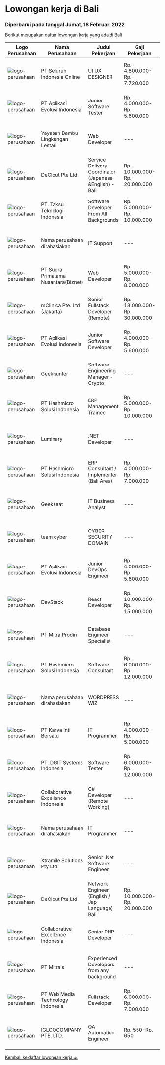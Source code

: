 
  # Lowongan kerja di Bali

  ### Diperbarui pada tanggal Jumat, 18 Februari 2022

  Berikut merupakan daftar lowongan kerja yang ada di Bali

  |Logo Perusahaan | Nama Perusahaan | Judul Pekerjaan | Gaji Pekerjaan | Lokasi | Deskripsi | Tanggal diunggah | Pranala |
  | -------------- | --------------- | --------------- | --------- | --------- | -------------- | ------- | ----------- |
  |![logo-perusahaan](https://image-service-cdn.seek.com.au/c768f0670f8f8212da7de609b6af9d0b2e5134cc/ee4dce1061f3f616224767ad58cb2fc751b8d2dc)|PT Seluruh Indonesia Online|UI UX DESIGNER|Rp. 4.800.000-Rp. 7.720.000|Aceh|# Memiliki pengalaman di atas# Penempatan di kota Medan# Interview di lakukan secara Online dan Offline# Harus melewati tahapan seleksi sesuai sop...|Kamis, 17 Februari 2022|https://www.jobstreet.co.id/id/job/ui-ux-designer-3782793?token=0~73ca60cb-87e4-4e59-858d-17ed5201e188&sectionRank=1&jobId=jobstreet-id-job-3782793|
|![logo-perusahaan](https://image-service-cdn.seek.com.au/8a1bc4b6d87493a86f3053a990557345773404ef/ee4dce1061f3f616224767ad58cb2fc751b8d2dc)|PT Aplikasi Evolusi Indonesia|Junior Software Tester|Rp. 4.000.000-Rp. 5.600.000|Yogyakarta|What you will be doing (Roles and Responsibilities) Write test cases/documentations based on the requirement Perform test execution (manual) Track and...|Rabu, 16 Februari 2022|https://www.jobstreet.co.id/id/job/junior-software-tester-3792484?token=0~73ca60cb-87e4-4e59-858d-17ed5201e188&sectionRank=2&jobId=jobstreet-id-job-3792484|
|![logo-perusahaan](https://image-service-cdn.seek.com.au/96d94712331f436e09dfdc1445148154cd97356d/ee4dce1061f3f616224767ad58cb2fc751b8d2dc)|Yayasan Bambu Lingkungan Lestari|Web Developer|---|Bali|The main goal of Web developers is to build and provide the best experience for visitors to a site. Set the page layout, style of the content on the...|Kamis, 17 Februari 2022|https://www.jobstreet.co.id/id/job/web-developer-3777209?token=0~73ca60cb-87e4-4e59-858d-17ed5201e188&sectionRank=3&jobId=jobstreet-id-job-3777209|
|![logo-perusahaan](https://image-service-cdn.seek.com.au/630a7033d994844346a754ca43355af5cf219c92/ee4dce1061f3f616224767ad58cb2fc751b8d2dc)|DeClout Pte Ltd|Service Delivery Coordinator (Japanese &English) - Bali|Rp. 10.000.000-Rp. 20.000.000|Bali|Coordinate the delivery date with partner ISP in each country to install the Internet, install SD-WAN equipment and testing after the installation...|Rabu, 16 Februari 2022|https://www.jobstreet.co.id/id/job/service-delivery-coordinator-japanese-english-bali-9290441/origin/sg?token=0~73ca60cb-87e4-4e59-858d-17ed5201e188&sectionRank=4&jobId=jobstreet-sg-job-9290441|
|![logo-perusahaan](https://image-service-cdn.seek.com.au/cdad7eadbef6a47d2c5b4d08a7c1b9886e8f7f8f/ee4dce1061f3f616224767ad58cb2fc751b8d2dc)|PT. Taksu Teknologi Indonesia|Software Developer From All Backgrounds|Rp. 5.000.000-Rp. 10.000.000|Denpasar|Let’s Build Your Future with Us!We are looking for a Software Developer From All Backgrounds to be part of an existing team. The team maintains...|Kamis, 17 Februari 2022|https://www.jobstreet.co.id/id/job/software-developer-from-all-backgrounds-3782797?token=0~73ca60cb-87e4-4e59-858d-17ed5201e188&sectionRank=5&jobId=jobstreet-id-job-3782797|
|![logo-perusahaan](https://us.123rf.com/450wm/pavelstasevich/pavelstasevich1811/pavelstasevich181101027/112815900-stock-vector-no-image-available-icon-flat-vector.jpg?ver=6)|Nama perusahaan dirahasiakan|IT Support|---|Badung|REQUIREMENTS : Age less thank 28 years old At least Diploma and/or Bachelor Degree of Information Technology Having same field experience at least 3...|Minggu, 13 Februari 2022|https://www.jobstreet.co.id/id/job/it-support-3789098?token=0~73ca60cb-87e4-4e59-858d-17ed5201e188&sectionRank=6&jobId=jobstreet-id-job-3789098|
|![logo-perusahaan](https://image-service-cdn.seek.com.au/1033d36f751f076cfdd637ed0acbcbf8508866ec/ee4dce1061f3f616224767ad58cb2fc751b8d2dc)|PT Supra Primatama Nusantara(Biznet)|Web Developer|Rp. 5.000.000-Rp. 8.000.000|Denpasar|Requirements : Maximum 27 years old Minimum S1 in Information System/Computer Science, minimum GPA 3.00 Minimum 1 year experience as a Web Developer...|Rabu, 16 Februari 2022|https://www.jobstreet.co.id/id/job/web-developer-3792193?token=0~73ca60cb-87e4-4e59-858d-17ed5201e188&sectionRank=7&jobId=jobstreet-id-job-3792193|
|![logo-perusahaan](https://image-service-cdn.seek.com.au/7665bb5bd589f085f653b36d2f3cbccaf93e5953/ee4dce1061f3f616224767ad58cb2fc751b8d2dc)|mClinica Pte. Ltd (Jakarta)|Senior Fullstack Developer (Remote)|Rp. 18.000.000-Rp. 30.000.000|Bali|mClinica is hiring for a Senior Fullstack Developer to serve our clients in Southeast Asia and support our growth regionally and globally. We are...|Kamis, 17 Februari 2022|https://www.jobstreet.co.id/id/job/senior-fullstack-developer-remote-3783337?token=0~73ca60cb-87e4-4e59-858d-17ed5201e188&sectionRank=8&jobId=jobstreet-id-job-3783337|
|![logo-perusahaan](https://image-service-cdn.seek.com.au/8a1bc4b6d87493a86f3053a990557345773404ef/ee4dce1061f3f616224767ad58cb2fc751b8d2dc)|PT Aplikasi Evolusi Indonesia|Junior Software Developer|Rp. 4.000.000-Rp. 5.600.000|Jawa Tengah|We're looking for Junior Software Developers to be part of our team. We will need your fresh experience to help us and your passion to learn new...|Rabu, 16 Februari 2022|https://www.jobstreet.co.id/id/job/junior-software-developer-3792374?token=0~73ca60cb-87e4-4e59-858d-17ed5201e188&sectionRank=9&jobId=jobstreet-id-job-3792374|
|![logo-perusahaan](https://image-service-cdn.seek.com.au/9b1ac08312d45d7e6f0965d6cfa215d52017a644/ee4dce1061f3f616224767ad58cb2fc751b8d2dc)|Geekhunter|Software Engineering Manager - Crypto|---|Bali|Geekhunter is hiring on behalf of our client, an international investment institution focused on delivering the best synergy of encrypted currency...|Rabu, 16 Februari 2022|https://www.jobstreet.co.id/id/job/software-engineering-manager-crypto-3792654?token=0~73ca60cb-87e4-4e59-858d-17ed5201e188&sectionRank=10&jobId=jobstreet-id-job-3792654|
|![logo-perusahaan](https://image-service-cdn.seek.com.au/f6d60ad46f70dbd67cd5ea70ad66341689963cbd/ee4dce1061f3f616224767ad58cb2fc751b8d2dc)|PT Hashmicro Solusi Indonesia|ERP Management Trainee|Rp. 5.000.000-Rp. 10.000.000|Jakarta Raya|Have a knowledge about ERP SoftwareResponsibilities: Receive classroom instruction in subjects related (ERP Software) to their rotational experience....|Rabu, 16 Februari 2022|https://www.jobstreet.co.id/id/job/erp-management-trainee-3792403?token=0~73ca60cb-87e4-4e59-858d-17ed5201e188&sectionRank=11&jobId=jobstreet-id-job-3792403|
|![logo-perusahaan](https://image-service-cdn.seek.com.au/47abe8d118bc38177e876d261761593ecb1fa56d/ee4dce1061f3f616224767ad58cb2fc751b8d2dc)|Luminary|.NET Developer|---|Badung|Luminary is committed to being the agency of choice for the brightest minds in digital.We have been certified a Great Place to Work for the last 6...|Kamis, 17 Februari 2022|https://www.jobstreet.co.id/id/job/net-developer-3776548?token=0~73ca60cb-87e4-4e59-858d-17ed5201e188&sectionRank=12&jobId=jobstreet-id-job-3776548|
|![logo-perusahaan](https://image-service-cdn.seek.com.au/f6d60ad46f70dbd67cd5ea70ad66341689963cbd/ee4dce1061f3f616224767ad58cb2fc751b8d2dc)|PT Hashmicro Solusi Indonesia|ERP Consultant / Implementer (Bali Area)|Rp. 4.000.000-Rp. 7.000.000|Bali|*Fill this form to start our recruitment...|Kamis, 17 Februari 2022|https://www.jobstreet.co.id/id/job/erp-consultant-implementer-bali-area-3777092?token=0~73ca60cb-87e4-4e59-858d-17ed5201e188&sectionRank=13&jobId=jobstreet-id-job-3777092|
|![logo-perusahaan](https://image-service-cdn.seek.com.au/a94166d692fda70a364e9d5191d7ced8a65f1597/ee4dce1061f3f616224767ad58cb2fc751b8d2dc)|Geekseat|IT Business Analyst|---|Denpasar|We are currently looking for an exceptional and experienced Business Analyst to join our awesome team!The Role:A business analyst works as a liaison...|Senin, 14 Februari 2022|https://www.jobstreet.co.id/id/job/it-business-analyst-3790093?token=0~73ca60cb-87e4-4e59-858d-17ed5201e188&sectionRank=14&jobId=jobstreet-id-job-3790093|
|![logo-perusahaan](https://us.123rf.com/450wm/pavelstasevich/pavelstasevich1811/pavelstasevich181101027/112815900-stock-vector-no-image-available-icon-flat-vector.jpg?ver=6)|team cyber|CYBER SECURITY DOMAIN|---|Bali|MOHON DI BACA DARI ATAS SAMPAI KEBAWAH, SILAHKAN AJUKAN LAMARAN JIKA DIRASA MAMPU TERUTAMA DI BAGIAN TES SELEKSI* Pengetahuan yang kuat tentang...|Kamis, 17 Februari 2022|https://www.jobstreet.co.id/id/job/cyber-security-domain-3794011?token=0~73ca60cb-87e4-4e59-858d-17ed5201e188&sectionRank=15&jobId=jobstreet-id-job-3794011|
|![logo-perusahaan](https://image-service-cdn.seek.com.au/8a1bc4b6d87493a86f3053a990557345773404ef/ee4dce1061f3f616224767ad58cb2fc751b8d2dc)|PT Aplikasi Evolusi Indonesia|Junior DevOps Engineer|Rp. 4.000.000-Rp. 5.600.000|Yogyakarta|We're looking for Junior DevOps Engineer to be part of our team. We will need your fresh experience to help us and your passion to learn new...|Rabu, 16 Februari 2022|https://www.jobstreet.co.id/id/job/junior-devops-engineer-3792441?token=0~73ca60cb-87e4-4e59-858d-17ed5201e188&sectionRank=16&jobId=jobstreet-id-job-3792441|
|![logo-perusahaan](https://image-service-cdn.seek.com.au/074f2081cc42a722643e36313941760f758e7c3b/ee4dce1061f3f616224767ad58cb2fc751b8d2dc)|DevStack|React Developer|Rp. 10.000.000-Rp. 15.000.000|Bali|This position is perfect for you if you: Enjoy working in a collaborative and team-oriented environments, as well as working solo and independently...|Rabu, 16 Februari 2022|https://www.jobstreet.co.id/id/job/react-developer-3792730?token=0~73ca60cb-87e4-4e59-858d-17ed5201e188&sectionRank=17&jobId=jobstreet-id-job-3792730|
|![logo-perusahaan](https://image-service-cdn.seek.com.au/f1be22f46360bcc58de63530e14403f3e8642152/ee4dce1061f3f616224767ad58cb2fc751b8d2dc)|PT Mitra Prodin|Database Engineer Specialist|---|Gianyar|ESSENTIAL DUTIES &amp; RESPONSIBILITIES:1.    Create and maintain optimal data pipeline architecture2.    Identify and design internal process...|Rabu, 16 Februari 2022|https://www.jobstreet.co.id/id/job/database-engineer-specialist-3792145?token=0~73ca60cb-87e4-4e59-858d-17ed5201e188&sectionRank=18&jobId=jobstreet-id-job-3792145|
|![logo-perusahaan](https://image-service-cdn.seek.com.au/f6d60ad46f70dbd67cd5ea70ad66341689963cbd/ee4dce1061f3f616224767ad58cb2fc751b8d2dc)|PT Hashmicro Solusi Indonesia|Software Consultant|Rp. 6.000.000-Rp. 12.000.000|Jakarta Barat|Please access this link and fill the Job Application Form:https://jobportal.hashmicro.com/jobs/detail/erp-consultant-22Responsibilities: Manage and...|Rabu, 16 Februari 2022|https://www.jobstreet.co.id/id/job/software-consultant-3792410?token=0~73ca60cb-87e4-4e59-858d-17ed5201e188&sectionRank=19&jobId=jobstreet-id-job-3792410|
|![logo-perusahaan](https://us.123rf.com/450wm/pavelstasevich/pavelstasevich1811/pavelstasevich181101027/112815900-stock-vector-no-image-available-icon-flat-vector.jpg?ver=6)|Nama perusahaan dirahasiakan|WORDPRESS WIZ|---|Bali|Looking for a Wordpress wiz based in Bali to manage the technical side of our retail website and:- upload new products- upload inventory- upload...|Selasa, 15 Februari 2022|https://www.jobstreet.co.id/id/job/wordpress-wiz-3790898?token=0~73ca60cb-87e4-4e59-858d-17ed5201e188&sectionRank=20&jobId=jobstreet-id-job-3790898|
|![logo-perusahaan](https://image-service-cdn.seek.com.au/1df518cf4b684cf6d8c86bf0e847f43c5e724b8e/ee4dce1061f3f616224767ad58cb2fc751b8d2dc)|PT Karya Inti Bersatu|IT Programmer|Rp. 4.000.000-Rp. 5.000.000|Seminyak|Job description* Responsible HTML5, CSS3, JavaScript/JQuery.* Responsible in PHP, MySQL Database, Git, and PHP Framework (CodeIgniter).* Has good...|Sabtu, 12 Februari 2022|https://www.jobstreet.co.id/id/job/it-programmer-3773220?token=0~73ca60cb-87e4-4e59-858d-17ed5201e188&sectionRank=21&jobId=jobstreet-id-job-3773220|
|![logo-perusahaan](https://image-service-cdn.seek.com.au/86a88c2f6d7d45552583132278caf70ef23e7608/ee4dce1061f3f616224767ad58cb2fc751b8d2dc)|PT. DGIT Systems Indonesia|Software Tester|Rp. 6.000.000-Rp. 12.000.000|Bali|We are looking for talented Software Tester or Test Consultant to join an experienced team working on our flagship product Telflow, a multi-award...|Selasa, 15 Februari 2022|https://www.jobstreet.co.id/id/job/software-tester-3790570?token=0~73ca60cb-87e4-4e59-858d-17ed5201e188&sectionRank=22&jobId=jobstreet-id-job-3790570|
|![logo-perusahaan](https://image-service-cdn.seek.com.au/7145b1ba6bc0dbd678e2bf86d776dd2b1b9b81f6/ee4dce1061f3f616224767ad58cb2fc751b8d2dc)|Collaborative Excellence Indonesia|C# Developer (Remote Working)|---|Bali|Responsibilities: Design, coding, and testing of modules for various components of our product framework Capable of understanding and delivering...|Rabu, 16 Februari 2022|https://www.jobstreet.co.id/id/job/c-developer-remote-working-3782327?token=0~73ca60cb-87e4-4e59-858d-17ed5201e188&sectionRank=23&jobId=jobstreet-id-job-3782327|
|![logo-perusahaan](https://us.123rf.com/450wm/pavelstasevich/pavelstasevich1811/pavelstasevich181101027/112815900-stock-vector-no-image-available-icon-flat-vector.jpg?ver=6)|Nama perusahaan dirahasiakan|IT Programmer|---|Bali|Pendidikan minimal S1 segala jurusan Minimal memiliki 2 tahun pengalaman kerja di bidang yang sama Memiliki pengetahuan mengenai PHP dan bahasa...|Jumat, 11 Februari 2022|https://www.jobstreet.co.id/id/job/it-programmer-3776288?token=0~73ca60cb-87e4-4e59-858d-17ed5201e188&sectionRank=24&jobId=jobstreet-id-job-3776288|
|![logo-perusahaan](https://image-service-cdn.seek.com.au/886dbb766c5bd832cea6f1bb5b5374b094ca8917/ee4dce1061f3f616224767ad58cb2fc751b8d2dc)|Xtramile Solutions Pty Ltd|Senior .Net Software Engineer|---|Bali|Innovative job opportunity offering a high salary package, attractive bonus remuneration and full remote working arrangement.This role will help...|Kamis, 17 Februari 2022|https://www.jobstreet.co.id/id/job/senior-net-software-engineer-3794127?token=0~73ca60cb-87e4-4e59-858d-17ed5201e188&sectionRank=25&jobId=jobstreet-id-job-3794127|
|![logo-perusahaan](https://image-service-cdn.seek.com.au/630a7033d994844346a754ca43355af5cf219c92/ee4dce1061f3f616224767ad58cb2fc751b8d2dc)|DeClout Pte Ltd|Network Engineer (English / Jap Language) Bali|Rp. 10.000.000-Rp. 20.000.000|Bali|Remotely control Internet providers and IT venders around world-wide Manage Internet circuit installation, installing IT equipment such as SD-WAN...|Jumat, 11 Februari 2022|https://www.jobstreet.co.id/id/job/network-engineer-english-jap-language-bali-9271826/origin/sg?token=0~73ca60cb-87e4-4e59-858d-17ed5201e188&sectionRank=26&jobId=jobstreet-sg-job-9271826|
|![logo-perusahaan](https://image-service-cdn.seek.com.au/7145b1ba6bc0dbd678e2bf86d776dd2b1b9b81f6/ee4dce1061f3f616224767ad58cb2fc751b8d2dc)|Collaborative Excellence Indonesia|Senior PHP Developer|---|Bali|Responsibilities: Work with Business/Product Owners/product development team/Project Manager to design, develop, maintain and enhance web-based &amp;...|Minggu, 13 Februari 2022|https://www.jobstreet.co.id/id/job/senior-php-developer-3773968?token=0~73ca60cb-87e4-4e59-858d-17ed5201e188&sectionRank=27&jobId=jobstreet-id-job-3773968|
|![logo-perusahaan](https://image-service-cdn.seek.com.au/969b0c47f133a1e0155056a5d964c63953dd6304/ee4dce1061f3f616224767ad58cb2fc751b8d2dc)|PT Mitrais|Experienced Developers from any background|---|Bali|Build your Career with Mitrais ! We're looking for experienced Software Engineers from any background to be part of our team. What will you be doing? ...|Senin, 14 Februari 2022|https://www.jobstreet.co.id/id/job/experienced-developers-from-any-background-3789215?token=0~73ca60cb-87e4-4e59-858d-17ed5201e188&sectionRank=28&jobId=jobstreet-id-job-3789215|
|![logo-perusahaan](https://image-service-cdn.seek.com.au/fe6569d61098f35222743f282f496686f78aefd7/ee4dce1061f3f616224767ad58cb2fc751b8d2dc)|PT Web Media Technology Indonesia|Fullstack Developer|Rp. 6.000.000-Rp. 7.000.000|Bali|We are Niagahoster, a tech company based in Yogyakarta that provides web-hosting services. To make Niagahoster web and products are packed with...|Kamis, 10 Februari 2022|https://www.jobstreet.co.id/id/job/fullstack-developer-3786309?token=0~73ca60cb-87e4-4e59-858d-17ed5201e188&sectionRank=29&jobId=jobstreet-id-job-3786309|
|![logo-perusahaan](https://image-service-cdn.seek.com.au/c5ae64cbbd3cc7cf0d28f2b7937a0f4838c481ef/ee4dce1061f3f616224767ad58cb2fc751b8d2dc)|IGLOOCOMPANY PTE. LTD.|QA Automation Engineer|Rp. 550-Rp. 650|Bali|Job purposeWe are looking for a talented QA Automation Engineer to join our team. The candidate that will succeed in this position will be able...|Sabtu, 12 Februari 2022|https://www.jobstreet.co.id/id/job/qa-automation-engineer-9242795/origin/sg?token=0~73ca60cb-87e4-4e59-858d-17ed5201e188&sectionRank=30&jobId=jobstreet-sg-job-9242795|


  [Kembali ke daftar lowongan kerja 🔙](../README.md#daftar-lowongan-kerja)
  